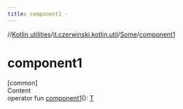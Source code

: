 ```yaml
---
title: component1 -
---
```

//[Kotlin utilities](../../index.html)/[it.czerwinski.kotlin.util](../index.html)/[Some](index.html)/[component1](component1.html)



# component1  
[common]  
Content  
operator fun [component1](component1.html)(): [T](index.html)  



